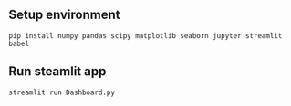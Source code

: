 ## Setup environment
```
pip install numpy pandas scipy matplotlib seaborn jupyter streamlit babel
```

## Run steamlit app
```
streamlit run Dashboard.py
```
